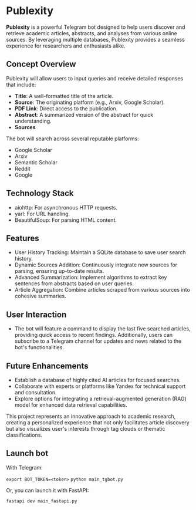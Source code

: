 # Publexity
**Publexity** is a powerful Telegram bot designed to help users discover and retrieve academic articles, abstracts, and analyses from various online sources. By leveraging multiple databases, Publexity provides a seamless experience for researchers and enthusiasts alike.

## Concept Overview
Publexity will allow users to input queries and receive detailed responses that include:
- **Title**: A well-formatted title of the article.
- **Source**: The originating platform (e.g., Arxiv, Google Scholar).
- **PDF Link**: Direct access to the publication.
- **Abstract**: A summarized version of the abstract for quick understanding.
- **Sources**

The bot will search across several reputable platforms:
- Google Scholar
- Arxiv
- Semantic Scholar
- Reddit
- Google

## Technology Stack
- aiohttp: For asynchronous HTTP requests.
- yarl: For URL handling.
- BeautifulSoup: For parsing HTML content.

## Features
- User History Tracking: Maintain a SQLite database to save user search history.
- Dynamic Sources Addition: Continuously integrate new sources for parsing, ensuring up-to-date results.
- Advanced Summarization: Implement algorithms to extract key sentences from abstracts based on user queries.
- Article Aggregation: Combine articles scraped from various sources into cohesive summaries.

## User Interaction
- The bot will feature a command to display the last five searched articles, providing quick access to recent findings. Additionally, users can subscribe to a Telegram channel for updates and news related to the bot's functionalities.

## Future Enhancements
- Establish a database of highly cited AI articles for focused searches.
- Collaborate with experts or platforms like Yandex for technical support and consultation.
- Explore options for integrating a retrieval-augmented generation (RAG) model for enhanced data retrieval capabilities.

This project represents an innovative approach to academic research, creating a personalized experience that not only facilitates article discovery but also visualizes user's interests through tag clouds or thematic classifications.

## Launch bot
With Telegram:

```export BOT_TOKEN=<token>```
```python main_tgbot.py```

Or, you can launch it with FastAPI:

```fastapi dev main_fastapi.py```